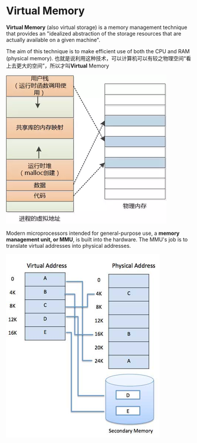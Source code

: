 # Virtual Memory

**Virtual Memory** \(also virtual storage\) is a memory management technique that provides an "idealized abstraction of the storage resources that are actually available on a given machine".

The aim of this technique is to make efficient use of both the CPU and RAM (physical memory).
也就是说利用这种技术，可以计算机可以有较之物理空间“看上去更大的空间”，所以才叫**Virtual** Memory


![Page of a process](/assets/page.png)


Modern microprocessors intended for general-purpose use, a **memory management unit, or MMU**, is built into the hardware. The MMU's job is to translate virtual addresses into physical addresses.

![](/assets/MMU.jpg)


